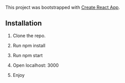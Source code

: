 This project was bootstrapped with [Create React App](https://github.com/facebook/create-react-app).

## Installation

1. Clone the repo.

2. Run npm install 

3. Run npm start

4. Open localhost: 3000

5. Enjoy


